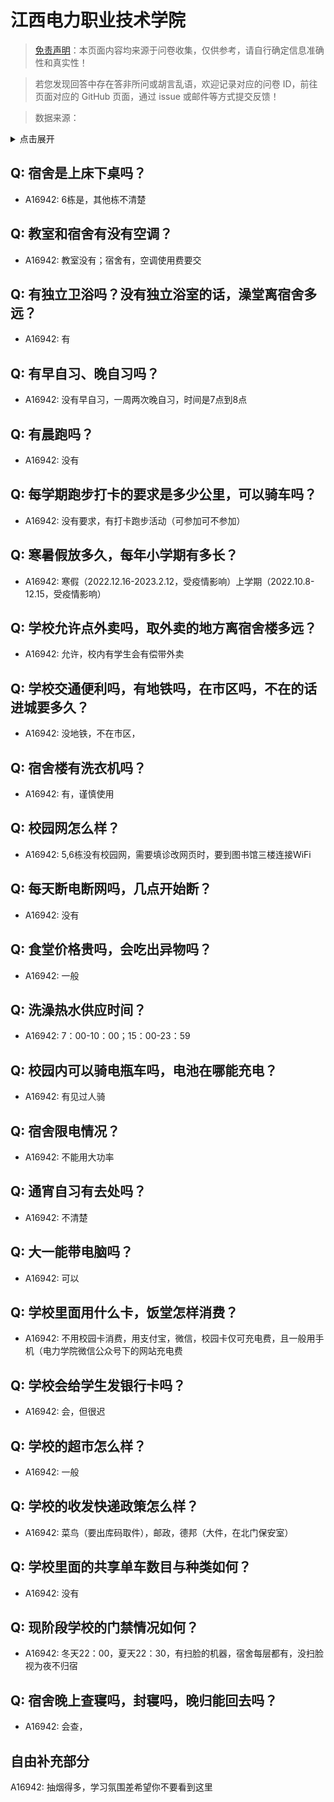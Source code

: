 # 江西电力职业技术学院

> [免责声明](https://colleges.chat/#_3)：本页面内容均来源于问卷收集，仅供参考，请自行确定信息准确性和真实性！

> 若您发现回答中存在答非所问或胡言乱语，欢迎记录对应的问卷 ID，前往页面对应的 GitHub 页面，通过 issue 或邮件等方式提交反馈！

> 数据来源：

<details><summary>点击展开</summary>
<ul>
<li>A16942: 匿名 (2023 年 03 月)</li>
</ul>
</details>

## Q: 宿舍是上床下桌吗？

- A16942: 6栋是，其他栋不清楚

## Q: 教室和宿舍有没有空调？

- A16942: 教室没有；宿舍有，空调使用费要交

## Q: 有独立卫浴吗？没有独立浴室的话，澡堂离宿舍多远？

- A16942: 有

## Q: 有早自习、晚自习吗？

- A16942: 没有早自习，一周两次晚自习，时间是7点到8点

## Q: 有晨跑吗？

- A16942: 没有

## Q: 每学期跑步打卡的要求是多少公里，可以骑车吗？

- A16942: 没有要求，有打卡跑步活动（可参加可不参加）

## Q: 寒暑假放多久，每年小学期有多长？

- A16942: 寒假（2022.12.16-2023.2.12，受疫情影响）上学期（2022.10.8-12.15，受疫情影响）

## Q: 学校允许点外卖吗，取外卖的地方离宿舍楼多远？

- A16942: 允许，校内有学生会有偿带外卖

## Q: 学校交通便利吗，有地铁吗，在市区吗，不在的话进城要多久？

- A16942: 没地铁，不在市区，

## Q: 宿舍楼有洗衣机吗？

- A16942: 有，谨慎使用

## Q: 校园网怎么样？

- A16942: 5,6栋没有校园网，需要填诊改网页时，要到图书馆三楼连接WiFi

## Q: 每天断电断网吗，几点开始断？

- A16942: 没有

## Q: 食堂价格贵吗，会吃出异物吗？

- A16942: 一般

## Q: 洗澡热水供应时间？

- A16942: 7：00-10：00；15：00-23：59

## Q: 校园内可以骑电瓶车吗，电池在哪能充电？

- A16942: 有见过人骑

## Q: 宿舍限电情况？

- A16942: 不能用大功率

## Q: 通宵自习有去处吗？

- A16942: 不清楚

## Q: 大一能带电脑吗？

- A16942: 可以

## Q: 学校里面用什么卡，饭堂怎样消费？

- A16942: 不用校园卡消费，用支付宝，微信，校园卡仅可充电费，且一般用手机（电力学院微信公众号下的网站充电费

## Q: 学校会给学生发银行卡吗？

- A16942: 会，但很迟

## Q: 学校的超市怎么样？

- A16942: 一般

## Q: 学校的收发快递政策怎么样？

- A16942: 菜鸟（要出库码取件），邮政，德邦（大件，在北门保安室）

## Q: 学校里面的共享单车数目与种类如何？

- A16942: 没有

## Q: 现阶段学校的门禁情况如何？

- A16942: 冬天22：00，夏天22：30，有扫脸的机器，宿舍每层都有，没扫脸视为夜不归宿

## Q: 宿舍晚上查寝吗，封寝吗，晚归能回去吗？

- A16942: 会查，

## 自由补充部分

A16942: 抽烟得多，学习氛围差希望你不要看到这里